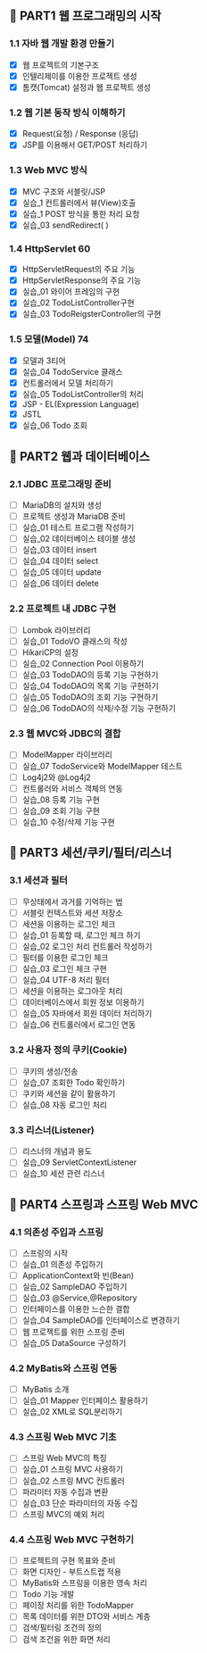 ## 📌 PART1 웹 프로그래밍의 시작

### 1.1 자바 웹 개발 환경 만들기

- [x]  웹 프로젝트의 기본구조
- [x]  인텔리제이를 이용한 프로젝트 생성
- [x]  톰캣(Tomcat) 설정과 웹 프로젝트 생성

### 1.2 웹 기본 동작 방식 이해하기

- [x]  Request(요청) / Response (응답)
- [x]  JSP를 이용해서 GET/POST 처리하기

### 1.3 Web MVC 방식

- [x]  MVC 구조와 서블릿/JSP
- [x]  실습_1 컨트롤러에서 뷰(View)호출
- [x]  실습_1 POST 방식을 통한 처리 요청
- [x]  실습_03 sendRedirect( )

### 1.4 HttpServlet 60

- [x]  HttpServletRequest의 주요 기능
- [x]  HttpServletResponse의 주요 기능
- [x]  실습_01 와이어 프레임의 구현
- [x]  실습_02 TodoListController구현
- [x]  실습_03 TodoReigsterController의 구현

### 1.5 모델(Model) 74

- [x]  모델과 3티어
- [x]  실습_04 TodoService 클래스
- [x]  컨트롤러에서 모델 처리하기
- [x]  실습_05 TodoListController의 처리
- [x]  JSP - EL(Expression Language)
- [x]  JSTL
- [x]  실습_06 Todo 조회

## 📌 PART2 웹과 데이터베이스

### 2.1 JDBC 프로그래밍 준비

- [ ]  MariaDB의 설치와 생성
- [ ]  프로젝트 생성과 MariaDB 준비
- [ ]  실습_01 테스트 프로그램 작성하기
- [ ]  실습_02 데이터베이스 테이블 생성
- [ ]  실습_03 데이터 insert
- [ ]  실습_04 데이터 select
- [ ]  실습_05 데이터 update
- [ ]  실습_06 데이터 delete

### 2.2 프로젝트 내 JDBC 구현

- [ ]  Lombok 라이브러리
- [ ]  실습_01 TodoVO 클래스의 작성
- [ ]  HikariCP의 설정
- [ ]  실습_02 Connection Pool 이용하기
- [ ]  실습_03 TodoDAO의 등록 기능 구현하기
- [ ]  실습_04 TodoDAO의 목록 기능 구현하기
- [ ]  실습_05 TodoDAO의 조회 기능 구현하기
- [ ]  실습_06 TodoDAO의 삭제/수정 기능 구현하기

### 2.3 웹 MVC와 JDBC의 결합

- [ ]  ModelMapper 라이브러리
- [ ]  실습_07 TodoService와 ModelMapper 테스트
- [ ]  Log4j2와 @Log4j2
- [ ]  컨트롤러와 서비스 객체의 연동
- [ ]  실습_08 등록 기능 구현
- [ ]  실습_09 조회 기능 구현
- [ ]  실습_10 수정/삭제 기능 구현

## 📌 PART3 세션/쿠키/필터/리스너

### 3.1 세션과 필터

- [ ]  무상태에서 과거를 기억하는 법
- [ ]  서블릿 컨텍스트와 세션 저장소
- [ ]  세션을 이용하는 로그인 체크
- [ ]  실습_01 등록할 때, 로그인 체크 하기
- [ ]  실습_02 로그인 처리 컨트롤러 작성하기
- [ ]  필터를 이용한 로그인 체크
- [ ]  실습_03 로그인 체크 구현
- [ ]  실습_04 UTF-8 처리 필터
- [ ]  세션을 이용하는 로그아웃 처리
- [ ]  데이터베이스에서 회원 정보 이용하기
- [ ]  실습_05 자바에서 회원 데이터 처리하기
- [ ]  실습_06 컨트롤러에서 로그인 연동

### 3.2 사용자 정의 쿠키(Cookie)

- [ ]  쿠키의 생성/전송
- [ ]  실습_07 조회한 Todo 확인하기
- [ ]  쿠키와 세션을 같이 활용하기
- [ ]  실습_08 자동 로그인 처리

### 3.3 리스너(Listener)

- [ ]  리스너의 개념과 용도
- [ ]  실습_09 ServletContextListener
- [ ]  실습_10 세션 관련 리스너

## 📌 PART4 스프링과 스프링 Web MVC

### 4.1 의존성 주입과 스프링

- [ ]  스프링의 시작
- [ ]  실습_01 의존성 주입하기
- [ ]  ApplicationContext와 빈(Bean)
- [ ]  실습_02 SampleDAO 주입하기
- [ ]  실습_03 @Service,@Repository
- [ ]  인터페이스를 이용한 느슨한 결합
- [ ]  실습_04 SampleDAO를 인터페이스로 변경하기
- [ ]  웹 프로젝트를 위한 스프링 준비
- [ ]  실습_05 DataSource 구성하기

### 4.2 MyBatis와 스프링 연동

- [ ]  MyBatis 소개
- [ ]  실습_01 Mapper 인터페이스 활용하기
- [ ]  실습_02 XML로 SQL분리하기

### 4.3 스프링 Web MVC 기초

- [ ]  스프링 Web MVC의 특징
- [ ]  실습_01 스프링 MVC 사용하기
- [ ]  실습_02 스프링 MVC 컨트롤러
- [ ]  파라미터 자동 수집과 변환
- [ ]  실습_03 단순 파라미터의 자동 수집
- [ ]  스프링 MVC의 예외 처리

### 4.4 스프링 Web MVC 구현하기

- [ ]  프로젝트의 구현 목표와 준비
- [ ]  화면 디자인 - 부트스트랩 적용
- [ ]  MyBatis와 스프링을 이용한 영속 처리
- [ ]  Todo 기능 개발
- [ ]  페이징 처리를 위한 TodoMapper
- [ ]  목록 데이터를 위한 DTO와 서비스 계층
- [ ]  검색/필터링 조건의 정의
- [ ]  검색 조건을 위한 화면 처리
